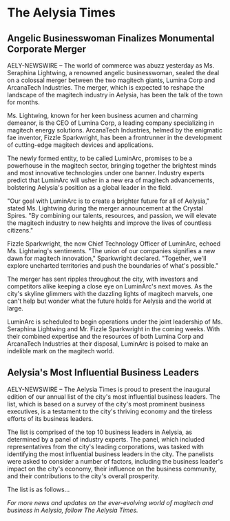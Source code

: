 # The Aelysia Times

## Angelic Businesswoman Finalizes Monumental Corporate Merger

AELY-NEWSWIRE – The world of commerce was abuzz yesterday as Ms. Seraphina Lightwing, a renowned angelic businesswoman, sealed the deal on a colossal merger between the two magitech giants, Lumina Corp and ArcanaTech Industries. The merger, which is expected to reshape the landscape of the magitech industry in Aelysia, has been the talk of the town for months.

Ms. Lightwing, known for her keen business acumen and charming demeanor, is the CEO of Lumina Corp, a leading company specializing in magitech energy solutions. ArcanaTech Industries, helmed by the enigmatic fae inventor, Fizzle Sparkwright, has been a frontrunner in the development of cutting-edge magitech devices and applications.

The newly formed entity, to be called LuminArc, promises to be a powerhouse in the magitech sector, bringing together the brightest minds and most innovative technologies under one banner. Industry experts predict that LuminArc will usher in a new era of magitech advancements, bolstering Aelysia's position as a global leader in the field.

"Our goal with LuminArc is to create a brighter future for all of Aelysia," stated Ms. Lightwing during the merger announcement at the Crystal Spires. "By combining our talents, resources, and passion, we will elevate the magitech industry to new heights and improve the lives of countless citizens."

Fizzle Sparkwright, the now Chief Technology Officer of LuminArc, echoed Ms. Lightwing's sentiments. "The union of our companies signifies a new dawn for magitech innovation," Sparkwright declared. "Together, we'll explore uncharted territories and push the boundaries of what's possible."

The merger has sent ripples throughout the city, with investors and competitors alike keeping a close eye on LuminArc's next moves. As the city's skyline glimmers with the dazzling lights of magitech marvels, one can't help but wonder what the future holds for Aelysia and the world at large.

LuminArc is scheduled to begin operations under the joint leadership of Ms. Seraphina Lightwing and Mr. Fizzle Sparkwright in the coming weeks. With their combined expertise and the resources of both Lumina Corp and ArcanaTech Industries at their disposal, LuminArc is poised to make an indelible mark on the magitech world.

## Aelysia's Most Influential Business Leaders

AELY-NEWSWIRE – The Aelysia Times is proud to present the inaugural edition of our annual list of the city's most influential business leaders. The list, which is based on a survey of the city's most prominent business executives, is a testament to the city's thriving economy and the tireless efforts of its business leaders.

The list is comprised of the top 10 business leaders in Aelysia, as determined by a panel of industry experts. The panel, which included representatives from the city's leading corporations, was tasked with identifying the most influential business leaders in the city. The panelists were asked to consider a number of factors, including the business leader's impact on the city's economy, their influence on the business community, and their contributions to the city's overall prosperity.

The list is as follows...

*For more news and updates on the ever-evolving world of magitech and business in Aelysia, follow The Aelysia Times.*
